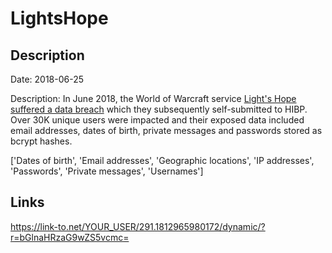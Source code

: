 # LightsHope

## Description

Date: 2018-06-25

Description:
In June 2018, the World of Warcraft service <a href="https://lightshope.org/news/forum-breach-summary-of-investigation-and-final-report" target="_blank" rel="noopener">Light's Hope suffered a data breach</a> which they subsequently self-submitted to HIBP. Over 30K unique users were impacted and their exposed data included email addresses, dates of birth, private messages and passwords stored as bcrypt hashes.


['Dates of birth', 'Email addresses', 'Geographic locations', 'IP addresses', 'Passwords', 'Private messages', 'Usernames']

## Links

https://link-to.net/YOUR_USER/291.1812965980172/dynamic/?r=bGlnaHRzaG9wZS5vcmc=